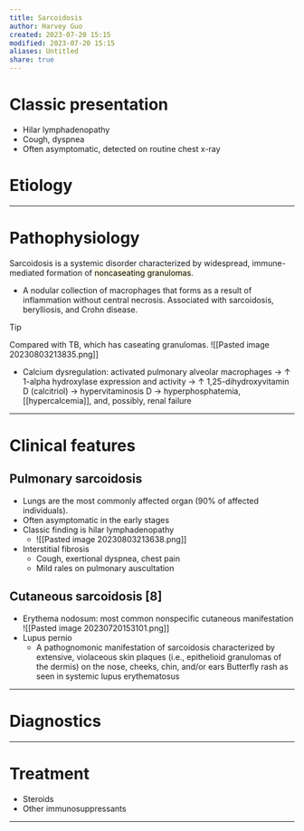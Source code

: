 ```yaml
---
title: Sarcoidosis
author: Harvey Guo
created: 2023-07-20 15:15
modified: 2023-07-20 15:15
aliases: Untitled
share: true
---
```

# Classic presentation
- HiIar lymphadenopathy
- Cough, dyspnea
- Often asymptomatic, detected on routine chest x-ray
# Etiology


---
# Pathophysiology
Sarcoidosis is a systemic disorder characterized by widespread, immune-mediated formation of <mark style="background: #FFF3A34A;">noncaseating granulomas</mark>.
- A nodular collection of macrophages that forms as a result of inflammation without central necrosis. Associated with sarcoidosis, berylliosis, and Crohn disease.

>[!tip] 
>Compared with TB, which has caseating granulomas.
>![[Pasted image 20230803213835.png]]

- Calcium dysregulation: activated pulmonary alveolar macrophages → ↑ 1-alpha hydroxylase expression and activity → ↑ 1,25-dihydroxyvitamin D (calcitriol) → hypervitaminosis D → hyperphosphatemia, [[hypercalcemia]], and, possibly, renal failure

---
# Clinical features
## Pulmonary sarcoidosis
- Lungs are the most commonly affected organ (90% of affected individuals).
- Often asymptomatic in the early stages
- Classic finding is hilar lymphadenopathy
	- ![[Pasted image 20230803213638.png]]
- Interstitial fibrosis
	- Cough, exertional dyspnea, chest pain
	- Mild rales on pulmonary auscultation
## Cutaneous sarcoidosis [8]
- Erythema nodosum: most common nonspecific cutaneous manifestation 
![[Pasted image 20230720153101.png]]
- Lupus pernio
	- A pathognomonic manifestation of sarcoidosis characterized by extensive, violaceous skin plaques (i.e., epithelioid granulomas of the dermis) on the nose, cheeks, chin, and/or ears 
Butterfly rash as seen in systemic lupus erythematosus
---
# Diagnostics


---
# Treatment
- Steroids
- Other immunosuppressants

---
